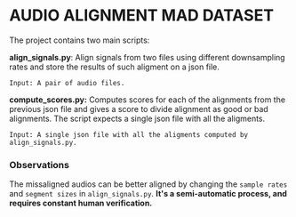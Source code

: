 # AUDIO ALIGNMENT MAD DATASET

The project contains two main scripts:



**align_signals.py**: Align signals from two files using different downsampling rates and store the results of such aligment on a json file. 

```
Input: A pair of audio files.
```

**compute_scores.py:** Computes scores for each of the alignments from the previous json file and gives a score to divide alignment as good or bad alignments. The script expects a single json file with all the aligments.

```
Input: A single json file with all the aligments computed by align_signals.py.
```

### Observations

The missaligned audios can be better aligned by changing the `sample rates` and `segment sizes` in `align_signals.py`. **It's a semi-automatic process, and requires constant human verification.**
